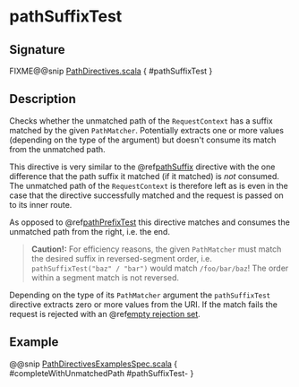 <a id="pathsuffixtest"></a>
# pathSuffixTest

## Signature

FIXME@@snip [PathDirectives.scala](../../../../../../../../../akka-http/src/main/scala/akka/http/scaladsl/server/directives/PathDirectives.scala) { #pathSuffixTest }

## Description

Checks whether the unmatched path of the `RequestContext` has a suffix matched by the given `PathMatcher`.
Potentially extracts one or more values (depending on the type of the argument) but doesn't consume its match from
the unmatched path.

This directive is very similar to the @ref[pathSuffix](pathSuffix.md#pathsuffix) directive with the one difference that the path suffix
it matched (if it matched) is *not* consumed. The unmatched path of the `RequestContext` is therefore left as
is even in the case that the directive successfully matched and the request is passed on to its inner route.

As opposed to @ref[pathPrefixTest](pathPrefixTest.md#pathprefixtest) this directive matches and consumes the unmatched path from the right, i.e. the end.

> **Caution!:**
For efficiency reasons, the given `PathMatcher` must match the desired suffix in reversed-segment
order, i.e. `pathSuffixTest("baz" / "bar")` would match `/foo/bar/baz`! The order within a segment match is
not reversed.

Depending on the type of its `PathMatcher` argument the `pathSuffixTest` directive extracts zero or more values from
the URI. If the match fails the request is rejected with an @ref[empty rejection set](../../rejections.md#empty-rejections).

## Example

@@snip [PathDirectivesExamplesSpec.scala](../../../../../../../test/scala/docs/http/scaladsl/server/directives/PathDirectivesExamplesSpec.scala) { #completeWithUnmatchedPath #pathSuffixTest- }